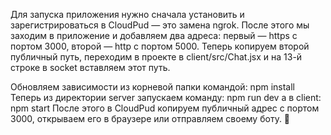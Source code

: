 Для запуска приложения нужно сначала установить и зарегистрироваться в CloudPud — это замена ngrok. После этого мы заходим в приложение и добавляем два адреса: первый — https с портом 3000, второй — http с портом 5000.
Теперь копируем второй публичный путь, переходим в проекте в client/src/Chat.jsx и на 13-й строке в socket вставляем этот путь.

Обновляем зависимости из корневой папки командой:
npm install
Теперь из директории server запускаем команду:
npm run dev
а в client: npm start
После этого в CloudPud копируем публичный адрес с портом 3000, открываем его в браузере или отправляем своему боту. 🚀
